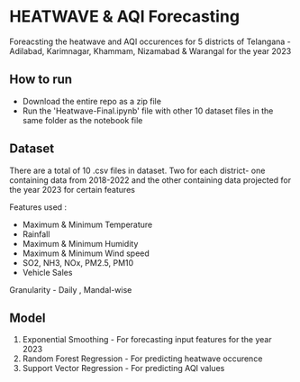 # HEATWAVE & AQI Forecasting
Foreacsting the heatwave and AQI occurences for 5 districts of Telangana - Adilabad, Karimnagar, Khammam, Nizamabad & Warangal for the year 2023

## How to run 
* Download the entire repo as a zip file
* Run the 'Heatwave-Final.ipynb' file with other 10 dataset files in the same folder as the notebook file

## Dataset 
There are a total of 10 .csv files in dataset. Two for each district- one containing data from 2018-2022 and the other containing data  projected for the year 2023 for certain features

Features used :
* Maximum & Minimum Temperature
* Rainfall
* Maximum & Minimum Humidity
* Maximum & Minimum Wind speed
* SO2, NH3, NOx, PM2.5, PM10
* Vehicle Sales

Granularity - Daily , Mandal-wise

## Model
1. Exponential Smoothing - For forecasting input features for the year 2023
2. Random Forest Regression - For predicting heatwave occurence
3. Support Vector Regression - For predicting AQI values 

